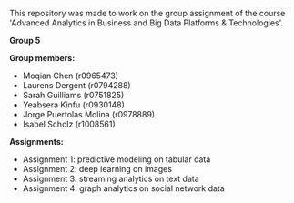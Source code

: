 This repository was made to work on the group assignment of the course 'Advanced Analytics in Business and Big Data Platforms & Technologies'.

**Group 5**

**Group members:**
- Moqian Chen (r0965473)
- Laurens Dergent (r0794288)
- Sarah Guilliams (r0751825)
- Yeabsera Kinfu (r0930148)
- Jorge Puertolas Molina (r0978889)
- Isabel Scholz (r1008561)

**Assignments:**
- Assignment 1: predictive modeling on tabular data
- Assignment 2: deep learning on images
- Assignment 3: streaming analytics on text data
- Assignment 4: graph analytics on social network data
